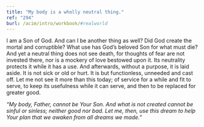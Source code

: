 ```yaml
---
title: "My body is a wholly neutral thing."
ref: "294"
burl: /acim/intro/workbook/#realworld
---
```


I am a Son of God. And can I be another thing as well? Did God create
the mortal and corruptible? What use has God’s beloved Son for what must
die? And yet a neutral thing does not see death, for thoughts of fear
are not invested there, nor is a mockery of love bestowed upon it. Its
neutrality protects it while it has a use. And afterwards, without a
purpose, it is laid aside. It is not sick or old or hurt. It is but
functionless, unneeded and cast off. Let me not see it more than this
today; of service for a while and fit to serve, to keep its usefulness
while it can serve, and then to be replaced for greater good.

*“My body, Father, cannot be Your Son. And what is not created cannot be
sinful or sinless; neither good nor bad. Let me, then, use this dream to
help Your plan that we awaken from all dreams we made.”*

